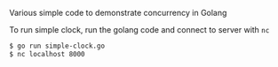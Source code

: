 Various simple code to demonstrate concurrency in Golang

To run simple clock, run the golang code and connect to server with `nc`
```sh
$ go run simple-clock.go
$ nc localhost 8000
```
